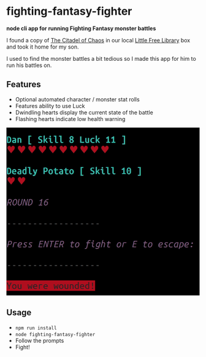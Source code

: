 # fighting-fantasy-fighter

__node cli app for running Fighting Fantasy monster battles__

I found a copy of [The Citadel of Chaos](https://en.wikipedia.org/wiki/The_Citadel_of_Chaos) in our local [Little Free Library](https://littlefreelibrary.org/) box and took it home for my son.

I used to find the monster battles a bit tedious so I made this app for him to run his battles on.

## Features

* Optional automated character / monster stat rolls
* Features ability to use Luck
* Dwindling hearts display the current state of the battle
* Flashing hearts indicate low health warning

![Screengrab of the app](./fff-grab.gif)

## Usage

* `npm run install`
* `node fighting-fantasy-fighter`
* Follow the prompts
* Fight!